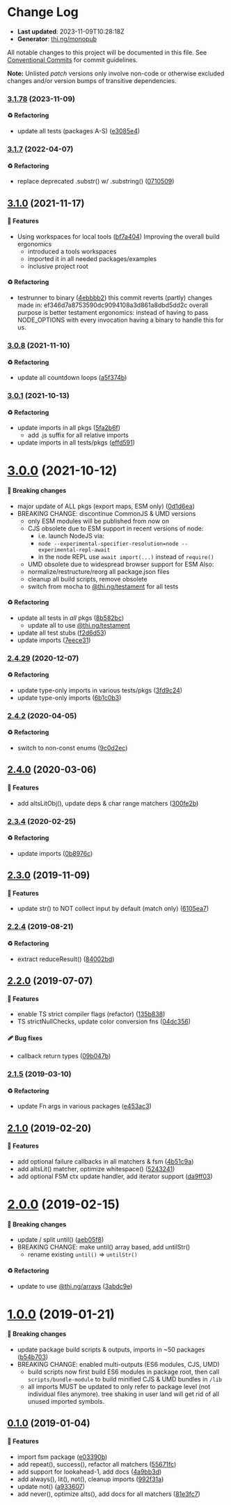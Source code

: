# Change Log

- **Last updated**: 2023-11-09T10:28:18Z
- **Generator**: [thi.ng/monopub](https://thi.ng/monopub)

All notable changes to this project will be documented in this file.
See [Conventional Commits](https://conventionalcommits.org/) for commit guidelines.

**Note:** Unlisted _patch_ versions only involve non-code or otherwise excluded changes
and/or version bumps of transitive dependencies.

### [3.1.78](https://github.com/thi-ng/umbrella/tree/@thi.ng/fsm@3.1.78) (2023-11-09)

#### ♻️ Refactoring

- update all tests (packages A-S) ([e3085e4](https://github.com/thi-ng/umbrella/commit/e3085e4))

### [3.1.7](https://github.com/thi-ng/umbrella/tree/@thi.ng/fsm@3.1.7) (2022-04-07)

#### ♻️ Refactoring

- replace deprecated .substr() w/ .substring() ([0710509](https://github.com/thi-ng/umbrella/commit/0710509))

## [3.1.0](https://github.com/thi-ng/umbrella/tree/@thi.ng/fsm@3.1.0) (2021-11-17)

#### 🚀 Features

- Using workspaces for local tools ([bf7a404](https://github.com/thi-ng/umbrella/commit/bf7a404))
  Improving the overall build ergonomics
  - introduced a tools workspaces
  - imported it in all needed packages/examples
  - inclusive project root

#### ♻️ Refactoring

- testrunner to binary ([4ebbbb2](https://github.com/thi-ng/umbrella/commit/4ebbbb2))
  this commit reverts (partly) changes made in:
  ef346d7a8753590dc9094108a3d861a8dbd5dd2c
  overall purpose is better testament ergonomics:
  instead of having to pass NODE_OPTIONS with every invocation
  having a binary to handle this for us.

### [3.0.8](https://github.com/thi-ng/umbrella/tree/@thi.ng/fsm@3.0.8) (2021-11-10)

#### ♻️ Refactoring

- update all countdown loops ([a5f374b](https://github.com/thi-ng/umbrella/commit/a5f374b))

### [3.0.1](https://github.com/thi-ng/umbrella/tree/@thi.ng/fsm@3.0.1) (2021-10-13)

#### ♻️ Refactoring

- update imports in all pkgs ([5fa2b6f](https://github.com/thi-ng/umbrella/commit/5fa2b6f))
  - add .js suffix for all relative imports
- update imports in all tests/pkgs ([effd591](https://github.com/thi-ng/umbrella/commit/effd591))

# [3.0.0](https://github.com/thi-ng/umbrella/tree/@thi.ng/fsm@3.0.0) (2021-10-12)

#### 🛑 Breaking changes

- major update of ALL pkgs (export maps, ESM only) ([0d1d6ea](https://github.com/thi-ng/umbrella/commit/0d1d6ea))
- BREAKING CHANGE: discontinue CommonJS & UMD versions
  - only ESM modules will be published from now on
  - CJS obsolete due to ESM support in recent versions of node:
    - i.e. launch NodeJS via:
    - `node --experimental-specifier-resolution=node --experimental-repl-await`
    - in the node REPL use `await import(...)` instead of `require()`
  - UMD obsolete due to widespread browser support for ESM
  Also:
  - normalize/restructure/reorg all package.json files
  - cleanup all build scripts, remove obsolete
  - switch from mocha to [@thi.ng/testament](https://github.com/thi-ng/umbrella/tree/main/packages/testament) for all tests

#### ♻️ Refactoring

- update all tests in _all_ pkgs ([8b582bc](https://github.com/thi-ng/umbrella/commit/8b582bc))
  - update all to use [@thi.ng/testament](https://github.com/thi-ng/umbrella/tree/main/packages/testament)
- update all test stubs ([f2d6d53](https://github.com/thi-ng/umbrella/commit/f2d6d53))
- update imports ([7eece31](https://github.com/thi-ng/umbrella/commit/7eece31))

### [2.4.29](https://github.com/thi-ng/umbrella/tree/@thi.ng/fsm@2.4.29) (2020-12-07)

#### ♻️ Refactoring

- update type-only imports in various tests/pkgs ([3fd9c24](https://github.com/thi-ng/umbrella/commit/3fd9c24))
- update type-only imports ([6b1c0b3](https://github.com/thi-ng/umbrella/commit/6b1c0b3))

### [2.4.2](https://github.com/thi-ng/umbrella/tree/@thi.ng/fsm@2.4.2) (2020-04-05)

#### ♻️ Refactoring

- switch to non-const enums ([9c0d2ec](https://github.com/thi-ng/umbrella/commit/9c0d2ec))

## [2.4.0](https://github.com/thi-ng/umbrella/tree/@thi.ng/fsm@2.4.0) (2020-03-06)

#### 🚀 Features

- add altsLitObj(), update deps & char range matchers ([300fe2b](https://github.com/thi-ng/umbrella/commit/300fe2b))

### [2.3.4](https://github.com/thi-ng/umbrella/tree/@thi.ng/fsm@2.3.4) (2020-02-25)

#### ♻️ Refactoring

- update imports ([0b8976c](https://github.com/thi-ng/umbrella/commit/0b8976c))

## [2.3.0](https://github.com/thi-ng/umbrella/tree/@thi.ng/fsm@2.3.0) (2019-11-09)

#### 🚀 Features

- update str() to NOT collect input by default (match only) ([6105ea7](https://github.com/thi-ng/umbrella/commit/6105ea7))

### [2.2.4](https://github.com/thi-ng/umbrella/tree/@thi.ng/fsm@2.2.4) (2019-08-21)

#### ♻️ Refactoring

- extract reduceResult() ([84002bd](https://github.com/thi-ng/umbrella/commit/84002bd))

## [2.2.0](https://github.com/thi-ng/umbrella/tree/@thi.ng/fsm@2.2.0) (2019-07-07)

#### 🚀 Features

- enable TS strict compiler flags (refactor) ([135b838](https://github.com/thi-ng/umbrella/commit/135b838))
- TS strictNullChecks, update color conversion fns ([04dc356](https://github.com/thi-ng/umbrella/commit/04dc356))

#### 🩹 Bug fixes

- callback return types ([09b047b](https://github.com/thi-ng/umbrella/commit/09b047b))

### [2.1.5](https://github.com/thi-ng/umbrella/tree/@thi.ng/fsm@2.1.5) (2019-03-10)

#### ♻️ Refactoring

- update Fn args in various packages ([e453ac3](https://github.com/thi-ng/umbrella/commit/e453ac3))

## [2.1.0](https://github.com/thi-ng/umbrella/tree/@thi.ng/fsm@2.1.0) (2019-02-20)

#### 🚀 Features

- add optional failure callbacks in all matchers & fsm ([4b51c9a](https://github.com/thi-ng/umbrella/commit/4b51c9a))
- add altsLit() matcher, optimize whitespace() ([5243241](https://github.com/thi-ng/umbrella/commit/5243241))
- add optional FSM ctx update handler, add iterator support ([da9ff03](https://github.com/thi-ng/umbrella/commit/da9ff03))

# [2.0.0](https://github.com/thi-ng/umbrella/tree/@thi.ng/fsm@2.0.0) (2019-02-15)

#### 🛑 Breaking changes

- update / split until() ([aeb05f8](https://github.com/thi-ng/umbrella/commit/aeb05f8))
- BREAKING CHANGE: make until() array based, add untilStr()
  - rename existing `until()` => `untilStr()`

#### ♻️ Refactoring

- update to use [@thi.ng/arrays](https://github.com/thi-ng/umbrella/tree/main/packages/arrays) ([3abdc9e](https://github.com/thi-ng/umbrella/commit/3abdc9e))

# [1.0.0](https://github.com/thi-ng/umbrella/tree/@thi.ng/fsm@1.0.0) (2019-01-21)

#### 🛑 Breaking changes

- update package build scripts & outputs, imports in ~50 packages ([b54b703](https://github.com/thi-ng/umbrella/commit/b54b703))
- BREAKING CHANGE: enabled multi-outputs (ES6 modules, CJS, UMD)
  - build scripts now first build ES6 modules in package root, then call
    `scripts/bundle-module` to build minified CJS & UMD bundles in `/lib`
  - all imports MUST be updated to only refer to package level
    (not individual files anymore). tree shaking in user land will get rid of
    all unused imported symbols.

## [0.1.0](https://github.com/thi-ng/umbrella/tree/@thi.ng/fsm@0.1.0) (2019-01-04)

#### 🚀 Features

- import fsm package ([e03390b](https://github.com/thi-ng/umbrella/commit/e03390b))
- add repeat(), success(), refactor all matchers ([55671fc](https://github.com/thi-ng/umbrella/commit/55671fc))
- add support for lookahead-1, add docs ([4a9bb3d](https://github.com/thi-ng/umbrella/commit/4a9bb3d))
- add always(), lit(), not(), cleanup imports ([992f31a](https://github.com/thi-ng/umbrella/commit/992f31a))
- update not() ([a933607](https://github.com/thi-ng/umbrella/commit/a933607))
- add never(), optimize alts(), add docs for all matchers ([81e3fc7](https://github.com/thi-ng/umbrella/commit/81e3fc7))
